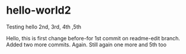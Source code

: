 # hello-world2
Testing hello 2nd, 3rd, 4th ,5th

Hello, this is first change before-for 1st commit on  readme-edit branch.
Added two more commits. Again. 
Still again one more
and 5th too
